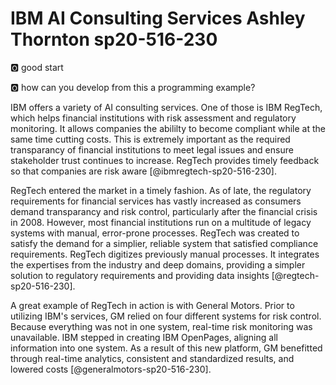# IBM AI Consulting Services Ashley Thornton sp20-516-230

:o2: good start

:o2: how can you develop from this a programming example?

IBM offers a variety of AI consulting services. One of those is IBM RegTech, which helps financial institutions with risk assessment and regulatory monitoring. It allows companies the abililty to become compliant while at the same time cutting costs. This is extremely important as the required transparancy of financial institutions to meet legal issues and ensure stakeholder trust continues to increase. RegTech provides timely feedback so that companies are risk aware [@ibmregtech-sp20-516-230].

RegTech entered the market in a timely fashion. As of late, the regulatory requirements for financial services has vastly increased as consumers demand transparancy and risk control, particularly after the financial crisis in 2008. However, most financial institutions run on a multitude of legacy systems with manual, error-prone processes. RegTech was created to satisfy the demand for a simplier, reliable system that satisfied compliance requirements. RegTech digitizes previously manual processes. It integrates the expertises from the industry and deep domains, providing a simpler solution to regulatory requirements and providing data insights [@regtech-sp20-516-230].

A great example of RegTech in action is with General Motors. Prior to utilizing IBM's services, GM relied on four different systems for risk control. Because everything was not in one system, real-time risk monitoring was unavailable. IBM stepped in creating IBM OpenPages, aligning all information into one system. As a result of this new platform, GM benefitted through real-time analytics, consistent and standardized results, and lowered costs [@generalmotors-sp20-516-230].
